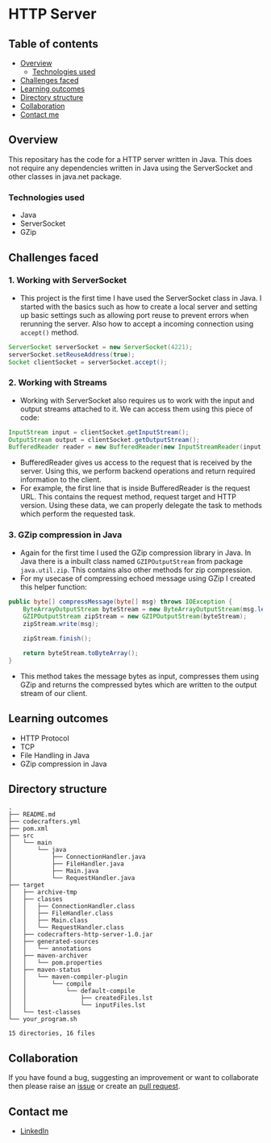 # HTTP Server

## Table of contents

- [Overview](#overview)
  - [Technologies used](#technologies-used)
- [Challenges faced](#challenges-faced)
- [Learning outcomes](#learning-outcomes)
- [Directory structure](#directory-structure)
- [Collaboration](#collaboration)
- [Contact me](#contact-me)

## Overview
This repositary has the code for a HTTP server written in Java. This does not require any dependencies written in Java using the ServerSocket and other classes in java.net package.

### Technologies used
- Java
- ServerSocket
- GZip

## Challenges faced
### 1. Working with ServerSocket
- This project is the first time I have used the ServerSocket class in Java. I started with the basics such as how to create a local server and setting up basic settings such as allowing port reuse to prevent errors when rerunning the server. Also how to accept a incoming connection using `accept()` method.

```java
ServerSocket serverSocket = new ServerSocket(4221);
serverSocket.setReuseAddress(true);
Socket clientSocket = serverSocket.accept();
```

### 2. Working with Streams
- Working with ServerSocket also requires us to work with the input and output streams attached to it. We can access them using this piece of code:
```java
InputStream input = clientSocket.getInputStream();
OutputStream output = clientSocket.getOutputStream();
BufferedReader reader = new BufferedReader(new InputStreamReader(input));
```
- BufferedReader gives us access to the request that is received by the server. Using this, we perform backend operations and return required information to the client. 
- For example, the first line that is inside BufferedReader is the request URL. This contains the request method, request target and HTTP version. Using these data, we can properly delegate the task to methods which perform the requested task.

### 3. GZip compression in Java
- Again for the first time I used the GZip compression library in Java. In Java there is a inbuilt class named `GZIPOutputStream` from package `java.util.zip`. This contains also other methods for zip compression.
- For my usecase of compressing echoed message using GZip I created this helper function:
```java
public byte[] compressMessage(byte[] msg) throws IOException {
    ByteArrayOutputStream byteStream = new ByteArrayOutputStream(msg.length);
    GZIPOutputStream zipStream = new GZIPOutputStream(byteStream);
    zipStream.write(msg);

    zipStream.finish();

    return byteStream.toByteArray();
}
```
- This method takes the message bytes as input, compresses them using GZip and returns the compressed bytes which are written to the output stream of our client.

## Learning outcomes
- HTTP Protocol
- TCP
- File Handling in Java
- GZip compression in Java

## Directory structure

```
.
├── README.md
├── codecrafters.yml
├── pom.xml
├── src
│   └── main
│       └── java
│           ├── ConnectionHandler.java
│           ├── FileHandler.java
│           ├── Main.java
│           └── RequestHandler.java
├── target
│   ├── archive-tmp
│   ├── classes
│   │   ├── ConnectionHandler.class
│   │   ├── FileHandler.class
│   │   ├── Main.class
│   │   └── RequestHandler.class
│   ├── codecrafters-http-server-1.0.jar
│   ├── generated-sources
│   │   └── annotations
│   ├── maven-archiver
│   │   └── pom.properties
│   ├── maven-status
│   │   └── maven-compiler-plugin
│   │       └── compile
│   │           └── default-compile
│   │               ├── createdFiles.lst
│   │               └── inputFiles.lst
│   └── test-classes
└── your_program.sh

15 directories, 16 files
```

## Collaboration

If you have found a bug, suggesting an improvement or want to collaborate then please raise an [issue](https://github.com/DarshanVaishya/http-server/issues) or create an [pull request](https://github.com/DarshanVaishya/http-server/pulls).

## Contact me

- [LinkedIn](https://www.linkedin.com/in/darshan-vaishya-ba99001a9/)
